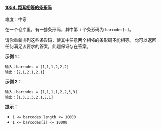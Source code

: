 #### [1054\. 距离相等的条形码](https://leetcode.cn/problems/distant-barcodes/)

难度：中等

在一个仓库里，有一排条形码，其中第 `i` 个条形码为 `barcodes[i]`。

请你重新排列这些条形码，使其中任意两个相邻的条形码不能相等。 你可以返回任何满足该要求的答案，此题保证存在答案。

**示例 1：**

```
输入：barcodes = [1,1,1,2,2,2]
输出：[2,1,2,1,2,1]
```

**示例 2：**

```
输入：barcodes = [1,1,1,1,2,2,3,3]
输出：[1,3,1,3,2,1,2,1]
```

**提示：**

-   `1 <= barcodes.length <= 10000`
-   `1 <= barcodes[i] <= 10000`
